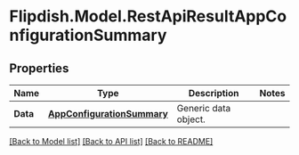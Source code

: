 # Flipdish.Model.RestApiResultAppConfigurationSummary
## Properties

Name | Type | Description | Notes
------------ | ------------- | ------------- | -------------
**Data** | [**AppConfigurationSummary**](AppConfigurationSummary.md) | Generic data object. | 

[[Back to Model list]](../README.md#documentation-for-models) [[Back to API list]](../README.md#documentation-for-api-endpoints) [[Back to README]](../README.md)


